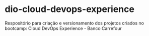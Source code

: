 # dio-cloud-devops-experience
Respositório para criação e versionamento dos projetos criados no bootcamp: Cloud DevOps Experience - Banco Carrefour
